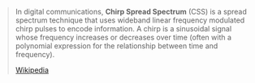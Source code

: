 > In digital communications, **Chirp Spread Spectrum** (CSS) is a spread spectrum technique that uses wideband linear frequency modulated chirp pulses to encode information.  A chirp is a sinusoidal signal whose frequency increases or decreases over time (often with a polynomial expression for the relationship between time and frequency).
>
> [Wikipedia](https://en.wikipedia.org/wiki/Chirp%20spread%20spectrum)